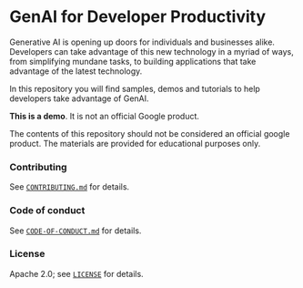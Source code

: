 # GenAI for Developer Productivity

Generative AI is opening up doors for individuals and businesses alike. Developers can take advantage of this new technology in a myriad of ways, from simplifying mundane tasks, to building applications that take advantage of the latest technology.

In this repository you will find samples, demos and tutorials to help developers take advantage of GenAI.

**This is a demo**. It is not an official Google product.

The contents of this repository should not be considered an official google product. The materials are provided for educational purposes only.

### Contributing

See [`CONTRIBUTING.md`](CONTRIBUTING.md) for details.

### Code of conduct

See [`CODE-OF-CONDUCT.md`](CODE-OF-CONDUCT.md) for details.

### License

Apache 2.0; see [`LICENSE`](LICENSE) for details.